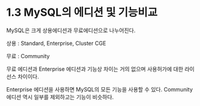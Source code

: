 # 1.3 MySQL의 에디션 및 기능비교

MySQL은 크게 상용에디션과 무료에디션으로 나누어진다.

상용 : Standard, Enterprise, Cluster CGE

무료 : Community

무료 에디션과 Enterprise 에디션과 기능상 차이는 거의 없으며 사용허가에 대한 라이선스 차이이다.

Enterprise 에디션을 사용하면 MySQL의 모든 기능을 사용할 수 있다. Community 에디션 역시 일부를 제외하고는 기능이 비슷하다.
